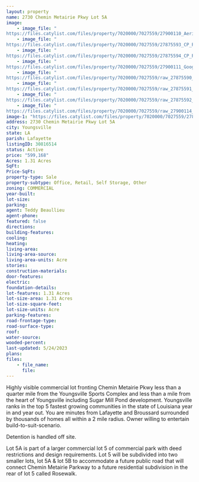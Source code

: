 ```yaml
---
layout: property
name: 2730 Chemin Metairie Pkwy Lot 5A
image:
    - image_file: "https://files.catylist.com/files/property/7020000/7027559/27900110_Aerial_Lot_5A___2730_Chemin_Metairie_Pkwy___Teddy.png"
    - image_file: "https://files.catylist.com/files/property/7020000/7027559/27875593_CP_Photo__1.jpg"
    - image_file: "https://files.catylist.com/files/property/7020000/7027559/27875594_CP_Photo__3.jpg"
    - image_file: "https://files.catylist.com/files/property/7020000/7027559/27900111_Google_Map___2730_Chemin_Metairie_Pkwy___Teddy___2_.png"
    - image_file: "https://files.catylist.com/files/property/7020000/7027559/raw_27875590_Flood_Disclosure____2800_Chemin_Metairie___Teddy.pdf"
    - image_file: "https://files.catylist.com/files/property/7020000/7027559/raw_27875591_FP_chemin_metairie_030315.pdf"
    - image_file: "https://files.catylist.com/files/property/7020000/7027559/raw_27875592_CHEMIN_COMMERCIAL_PARK_DEED_RESTRICTIONS.pdf"
    - image_file: "https://files.catylist.com/files/property/7020000/7027559/raw_27900114_Flyer_Lot_5A___2730_Chemin_Metairie___Teddy_.pdf"
image-1: "https://files.catylist.com/files/property/7020000/7027559/27897656_Aerial___2730_Chemin_Metairie___Teddy.png"
address: 2730 Chemin Metairie Pkwy Lot 5A
city: Youngsville
state: LA
parish: Lafayette
listingID: 30816514
status: Active
price: "599,168"
Acres: 1.31 Acres
SqFt:
Price-SqFt:
property-type: Sale
property-subtype: Office, Retail, Self Storage, Other
zoning: COMMERCIAL
year-built:
lot-size:
parking:
agent: Teddy Beaullieu
agent-phone:
featured: false
directions:
building-features:
cooling:
heating:
living-area:
living-area-source:
living-area-units: Acre
stories:
construction-materials:
door-features:
electric:
foundation-details:
lot-features: 1.31 Acres
lot-size-area: 1.31 Acres
lot-size-square-feet:
lot-size-units: Acre
parking-features:
road-frontage-type:
road-surface-type:
roof:
water-source:
wooded-percent:
last-updated: 5/24/2023
plans:
files:
    - file_name:
      file:
---
```

Highly visible commercial lot fronting Chemin Metairie Pkwy less than a quarter mile from the Youngsville Sports Complex and less than a mile from the heart of Youngsville including Sugar Mill Pond development. Youngsville ranks in the top 5 fastest growing communities in the state of Louisiana year in and year out. You are minutes from Lafayette and Broussard surrounded by thousands of homes all within a 2 mile radius. Owner willing to entertain build-to-suit-scenario.Detention is handled off site.Lot 5A is part of a larger commercial lot 5 of commercial park with deed restrictions and design requirements. Lot 5 will be subdivided into two smaller lots, lot 5A &amp; lot 5B to accommodate a future public road that will connect Chemin Metairie Parkway to a future residential subdivision in the rear of lot 5 called Rosewalk.
